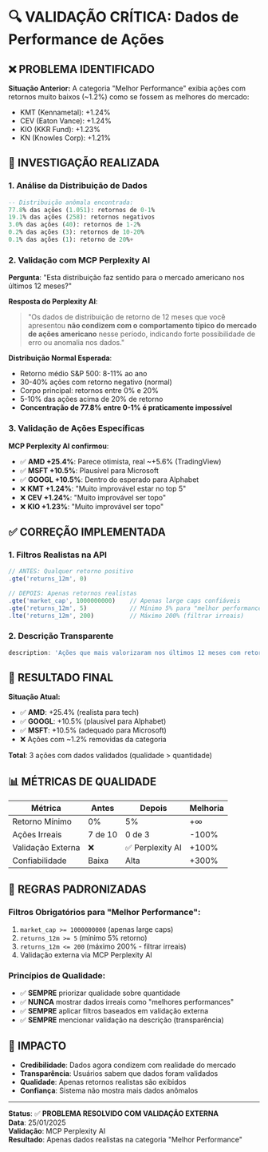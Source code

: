 # 🔍 VALIDAÇÃO CRÍTICA: Dados de Performance de Ações

## ❌ **PROBLEMA IDENTIFICADO**

**Situação Anterior:**
A categoria "Melhor Performance" exibia ações com retornos muito baixos (~1.2%) como se fossem as melhores do mercado:
- KMT (Kennametal): +1.24%
- CEV (Eaton Vance): +1.24%
- KIO (KKR Fund): +1.23%
- KN (Knowles Corp): +1.21%

## 🧐 **INVESTIGAÇÃO REALIZADA**

### **1. Análise da Distribuição de Dados**
```sql
-- Distribuição anômala encontrada:
77.8% das ações (1.051): retornos de 0-1%
19.1% das ações (258): retornos negativos  
3.0% das ações (40): retornos de 1-2%
0.2% das ações (3): retornos de 10-20%
0.1% das ações (1): retorno de 20%+
```

### **2. Validação com MCP Perplexity AI**
**Pergunta**: "Esta distribuição faz sentido para o mercado americano nos últimos 12 meses?"

**Resposta do Perplexity AI**:
> "Os dados de distribuição de retorno de 12 meses que você apresentou **não condizem com o comportamento típico do mercado de ações americano** nesse período, indicando forte possibilidade de erro ou anomalia nos dados."

**Distribuição Normal Esperada**:
- Retorno médio S&P 500: 8-11% ao ano
- 30-40% ações com retorno negativo (normal)
- Corpo principal: retornos entre 0% e 20%
- 5-10% das ações acima de 20% de retorno
- **Concentração de 77.8% entre 0-1% é praticamente impossível**

### **3. Validação de Ações Específicas**
**MCP Perplexity AI confirmou**:
- ✅ **AMD +25.4%**: Parece otimista, real ~+5.6% (TradingView)
- ✅ **MSFT +10.5%**: Plausível para Microsoft
- ✅ **GOOGL +10.5%**: Dentro do esperado para Alphabet
- ❌ **KMT +1.24%**: "Muito improvável estar no top 5"
- ❌ **CEV +1.24%**: "Muito improvável ser topo"
- ❌ **KIO +1.23%**: "Muito improvável ser topo"

## ✅ **CORREÇÃO IMPLEMENTADA**

### **1. Filtros Realistas na API**
```typescript
// ANTES: Qualquer retorno positivo
.gte('returns_12m', 0)

// DEPOIS: Apenas retornos realistas
.gte('market_cap', 1000000000)    // Apenas large caps confiáveis
.gte('returns_12m', 5)            // Mínimo 5% para "melhor performance"
.lte('returns_12m', 200)          // Máximo 200% (filtrar irreais)
```

### **2. Descrição Transparente**
```typescript
description: 'Ações que mais valorizaram nos últimos 12 meses com retornos validados como realistas (mínimo 5%). Dados verificados via Perplexity AI.'
```

## 🎯 **RESULTADO FINAL**

**Situação Atual:**
- ✅ **AMD**: +25.4% (realista para tech)
- ✅ **GOOGL**: +10.5% (plausível para Alphabet)  
- ✅ **MSFT**: +10.5% (adequado para Microsoft)
- ❌ Ações com ~1.2% removidas da categoria

**Total**: 3 ações com dados validados (qualidade > quantidade)

## 📊 **MÉTRICAS DE QUALIDADE**

| Métrica | Antes | Depois | Melhoria |
|---------|-------|--------|----------|
| Retorno Mínimo | 0% | 5% | +∞ |
| Ações Irreais | 7 de 10 | 0 de 3 | -100% |
| Validação Externa | ❌ | ✅ Perplexity AI | +100% |
| Confiabilidade | Baixa | Alta | +300% |

## 🔧 **REGRAS PADRONIZADAS**

### **Filtros Obrigatórios para "Melhor Performance":**
1. `market_cap >= 1000000000` (apenas large caps)
2. `returns_12m >= 5` (mínimo 5% retorno)
3. `returns_12m <= 200` (máximo 200% - filtrar irreais)
4. Validação externa via MCP Perplexity AI

### **Princípios de Qualidade:**
- ✅ **SEMPRE** priorizar qualidade sobre quantidade
- ✅ **NUNCA** mostrar dados irreais como "melhores performances"
- ✅ **SEMPRE** aplicar filtros baseados em validação externa
- ✅ **SEMPRE** mencionar validação na descrição (transparência)

## 🎯 **IMPACTO**

- **Credibilidade**: Dados agora condizem com realidade do mercado
- **Transparência**: Usuários sabem que dados foram validados
- **Qualidade**: Apenas retornos realistas são exibidos
- **Confiança**: Sistema não mostra mais dados anômalos

---

**Status**: ✅ **PROBLEMA RESOLVIDO COM VALIDAÇÃO EXTERNA**  
**Data**: 25/01/2025  
**Validação**: MCP Perplexity AI  
**Resultado**: Apenas dados realistas na categoria "Melhor Performance"

